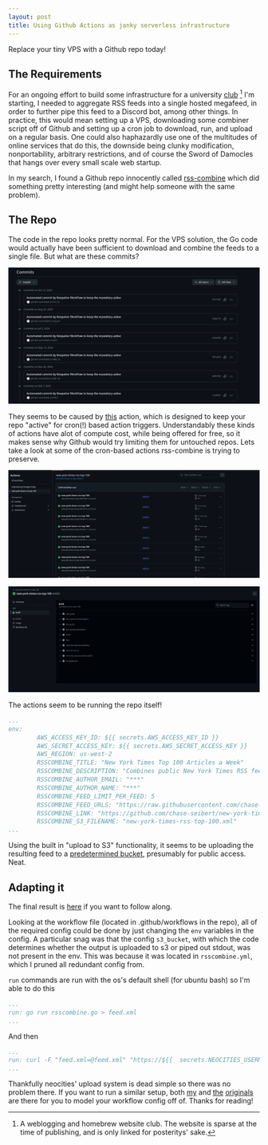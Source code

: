 ```yaml
---
layout: post
title: Using Github Actions as janky serverless infrastructure
---
```


Replace your tiny VPS with a Github repo today!

## The Requirements

For an ongoing effort to build some infrastructure for a university [club](https://uoftwebloggingclub.neocities.org) [^1] I'm starting, I needed to aggregate RSS feeds into a single hosted megafeed, in order to further pipe this feed to a Discord bot, among other things. In practice, this would mean setting up a VPS, downloading some combiner script off of Github and setting up a cron job to download, run, and upload on a regular basis. One could also haphazardly use one of the multitudes of online services that do this, the downside being clunky modification, nonportability, arbitrary restrictions, and of course the Sword of Damocles that hangs over every small scale web startup. 

In my search, I found a Github repo innocently called [rss-combine](https://github.com/chase-seibert/rsscombine) which did something pretty interesting (and might help someone with the same problem). 

## The Repo

The code in the repo looks pretty normal. For the VPS solution, the Go code would actually have been sufficient to download and combine the feeds to a single file. But what are these commits?

![Automated Commits](/assets/images/githubactions/commits.png)

They seems to be caused by [this](https://github.com/marketplace/actions/keepalive-workflow) action, which is designed to keep your repo "active" for cron(!) based action triggers. Understandably these kinds of actions have alot of compute cost, while being offered for free, so it makes sense why Github would try limiting them for untouched repos. Lets take a look at some of the cron-based actions rss-combine is trying to preserve.

![Actions](/assets/images/githubactions/actions.png)

![Action Result](/assets/images/githubactions/result.png)

The actions seem to be running the repo itself!

```yaml
...
env:
        AWS_ACCESS_KEY_ID: ${{ secrets.AWS_ACCESS_KEY_ID }}
        AWS_SECRET_ACCESS_KEY: ${{ secrets.AWS_SECRET_ACCESS_KEY }}
        AWS_REGION: us-west-2
        RSSCOMBINE_TITLE: "New York Times Top 100 Articles a Week"        
        RSSCOMBINE_DESCRIPTION: "Combines public New York Times RSS feeds into one feed, with the goal of surfacing only the top items"        
        RSSCOMBINE_AUTHOR_EMAIL: "***"        
        RSSCOMBINE_AUTHOR_NAME: "***"
        RSSCOMBINE_FEED_LIMIT_PER_FEED: 5
        RSSCOMBINE_FEED_URLS: "https://raw.githubusercontent.com/chase-seibert/new-york-times-rss-top-100/master/README.md"
        RSSCOMBINE_LINK: "https://github.com/chase-seibert/new-york-times-rss-top-100"
        RSSCOMBINE_S3_FILENAME: "new-york-times-rss-top-100.xml"
...
```

Using the built in "upload to S3" functionality, it seems to be uploading the resulting feed to a [predetermined bucket](https://github.com/chase-seibert/new-york-times-rss-top-100), presumably for public access. Neat.

## Adapting it

The final result is [here](https://github.com/uoftwebloggingclub/rsscombine) if you want to follow along. 

Looking at the workflow file (located in .github/workflows in the repo), all of the required config could be done by just changing the ```env``` variables in the config. A particular snag was that the config ```s3_bucket```, with which the code determines whether the output is uploaded to s3 or piped out stdout, was not present in the env. This was because it was located in ```rsscombine.yml```, which I pruned all redundant config from.

```run``` commands are run with the os's default shell (for ubuntu bash) so I'm able to do this

```yaml
...
run: go run rsscombine.go > feed.xml
...
```

And then

```yaml
...
run: curl -F "feed.xml=@feed.xml" "https://${{  secrets.NEOCITIES_USERNAME  }}:${{  secrets.NEOCITIES_PASSWORD  }}@neocities.org/api/upload"
...
```

Thankfully neocities' upload system is dead simple so there was no problem there. If you want to run a similar setup, both [my](https://github.com/uoftwebloggingclub/rsscombine/blob/master/.github/workflows/blogroll.yml) and [the](https://github.com/chase-seibert/rsscombine/blob/master/.github/workflows/new-york-times-rss-top-100.yml) [originals](https://github.com/chase-seibert/rsscombine/blob/master/.github/workflows/engineering-manager-blogs.yml) are there for you to model your workflow config off of. Thanks for reading!

[^1]: A weblogging and homebrew website club. The website is sparse at the time of publishing, and is only linked for posteritys' sake.